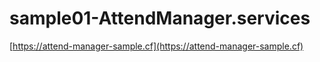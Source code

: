 # sample01-AttendManager.services
  
[https://attend-manager-sample.cf](https://attend-manager-sample.cf)

